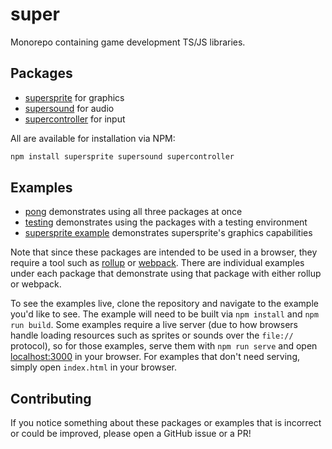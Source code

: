 # super

Monorepo containing game development TS/JS libraries.

## Packages

- [supersprite](supersprite) for graphics
- [supersound](supersound) for audio
- [supercontroller](supercontroller) for input

All are available for installation via NPM:

```bash
npm install supersprite supersound supercontroller
```

## Examples

- [pong](examples/pong) demonstrates using all three packages at once
- [testing](examples/testing) demonstrates using the packages with a testing environment
- [supersprite example](supersprite/examples/rollup) demonstrates supersprite's graphics capabilities

Note that since these packages are intended to be used in a browser, they require a tool such as [rollup](https://rollupjs.org/guide/en/) or [webpack](https://v4.webpack.js.org/). There are individual examples under each package that demonstrate using that package with either rollup or webpack.

To see the examples live, clone the repository and navigate to the example you'd like to see. The example will need to be built via `npm install` and `npm run build`. Some examples require a live server (due to how browsers handle loading resources such as sprites or sounds over the `file://` protocol), so for those examples, serve them with `npm run serve` and open [localhost:3000](localhost:3000) in your browser. For examples that don't need serving, simply open `index.html` in your browser.

## Contributing

If you notice something about these packages or examples that is incorrect or could be improved, please open a GitHub issue or a PR!

